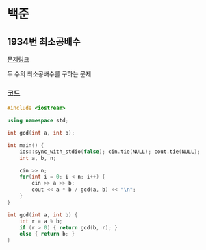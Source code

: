 # 백준

## 1934번 최소공배수

[문제링크](https://www.acmicpc.net/problem/1934)

두 수의 최소공배수를 구하는 문제


### 코드

```c++
#include <iostream>

using namespace std;

int gcd(int a, int b);

int main() {
    ios::sync_with_stdio(false); cin.tie(NULL); cout.tie(NULL);
    int a, b, n;

    cin >> n;
    for(int i = 0; i < n; i++) {
        cin >> a >> b;
        cout << a * b / gcd(a, b) << "\n";
    }
}

int gcd(int a, int b) {
    int r = a % b;
    if (r > 0) { return gcd(b, r); }
    else { return b; }
}
```

